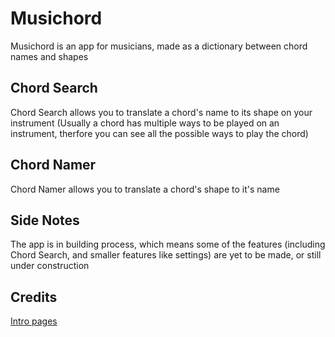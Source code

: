 # Musichord
Musichord is an app for musicians, made as a dictionary between chord names and shapes

## Chord Search
Chord Search allows you to translate a chord's name to its shape on your instrument (Usually a chord has 
multiple ways to be played on an instrument, therfore you can see all the possible ways to play the chord)

## Chord Namer
Chord Namer allows you to translate a chord's shape to it's name

## Side Notes
The app is in building process, which means some of the features (including Chord Search, and smaller features
like settings) are yet to be made, or still under construction

## Credits
[Intro pages](https://github.com/AppIntro/AppIntro)
